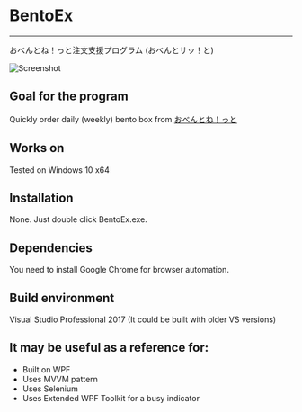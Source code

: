 # BentoEx
------
おべんとね！っと注文支援プログラム (おべんとサッ！と)

![Screenshot]()
## Goal for the program
Quickly order daily (weekly) bento box from [おべんとね！っと](https://www.obentonet.jp/)
## Works on
Tested on Windows 10 x64
## Installation
None. Just double click BentoEx.exe. 
## Dependencies
You need to install Google Chrome for browser automation.
## Build environment
Visual Studio Professional 2017 (It could be built with older VS versions)
## It may be useful as a reference for:
* Built on WPF
* Uses MVVM pattern
* Uses Selenium
* Uses Extended WPF Toolkit for a busy indicator
